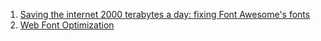 1. [Saving the internet 2000 terabytes a day: fixing Font Awesome's fonts](https://pixelambacht.nl/2016/font-awesome-fixed/)
2. [Web Font Optimization](https://developers.google.com/web/fundamentals/performance/optimizing-content-efficiency/webfont-optimization)
